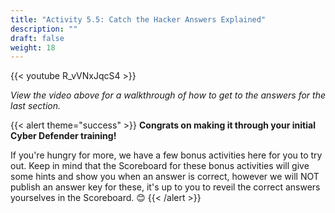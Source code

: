 ```yaml
---
title: "Activity 5.5: Catch the Hacker Answers Explained"
description: ""
draft: false
weight: 18
---
```


{{< youtube R_vVNxJqcS4 >}}


*View the video above for a walkthrough of how to get to the answers for the last section.*


{{< alert theme="success" >}} **Congrats on making it through your initial Cyber Defender training!** 

If you're hungry for more, we have a few bonus activities here for you to try out. Keep in mind that the Scoreboard for these bonus activities will give some hints and show you when an answer is correct, however we will NOT publish an answer key for these, it's up to you to reveil the correct answers yourselves in the Scoreboard. 😊 {{< /alert >}}
